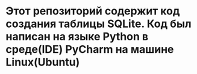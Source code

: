 # Этот репозиторий содержит код создания таблицы SQLite. Код был написан на языке Python в среде(IDE) PyCharm на машине Linux(Ubuntu)
